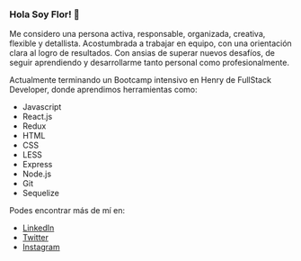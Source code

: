 ### Hola Soy Flor! 👋

Me considero una persona activa, responsable, organizada, creativa, flexible y detallista. Acostumbrada a trabajar en equipo, con una orientación clara al logro de resultados. Con ansias de superar nuevos desafíos, de seguir aprendiendo y desarrollarme tanto personal como profesionalmente. 

Actualmente terminando un Bootcamp intensivo en Henry de FullStack Developer, donde aprendimos herramientas como:
* Javascript
* React.js
* Redux
* HTML
* CSS
* LESS
* Express
* Node.js
* Git
* Sequelize

Podes encontrar más de mí en:
- [LinkedIn](https://www.linkedin.com/in/florencia-ciccione/)
- [Twitter](https://twitter.com/FlorCiccione)
- [Instagram](https://www.instagram.com/florenciaciccione/)

<!--
**florciccione/florciccione** is a ✨ _special_ ✨ repository because its `README.md` (this file) appears on your GitHub profile.

Here are some ideas to get you started:

- 🔭 I’m currently working on ...
- 🌱 I’m currently learning ...
- 👯 I’m looking to collaborate on ...
- 🤔 I’m looking for help with ...
- 💬 Ask me about ...
- 📫 How to reach me: ...
- 😄 Pronouns: ...
- ⚡ Fun fact: ...
-->
